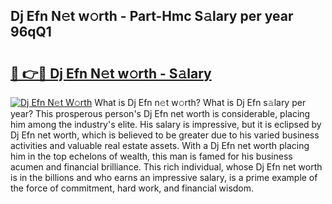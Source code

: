 ## Dj Efn N𝚎t w𝚘rth - Part-Hmc S𝚊lary per year 96qQ1

# <h2><a href="http://gc49fp7.nevu.top/?p=Dj+Efn">🔗 👉🔴 Dj Efn N𝚎t w𝚘rth - S𝚊lary</a></h2>

[![Dj Efn N𝚎t W𝚘rth](https://i.imgur.com/Oavwk0R.jpeg)](http://gc49fp7.nevu.top/?p=Dj+Efn)
What is Dj Efn n𝚎t w𝚘rth? What is Dj Efn s𝚊lary per year?
This prosperous person's Dj Efn net worth is considerable, placing him among the industry's elite. His salary is impressive, but it is eclipsed by Dj Efn net worth, which is believed to be greater due to his varied business activities and valuable real estate assets. With a Dj Efn net worth placing him in the top echelons of wealth, this man is famed for his business acumen and financial brilliance. This rich individual, whose Dj Efn net worth is in the billions and who earns an impressive salary, is a prime example of the force of commitment, hard work, and financial wisdom.
